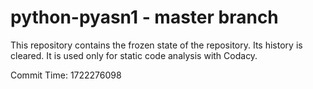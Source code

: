 # python-pyasn1 - master branch

This repository contains the frozen state of the repository.
Its history is cleared. It is used only for static code
analysis with Codacy.

Commit Time: 1722276098